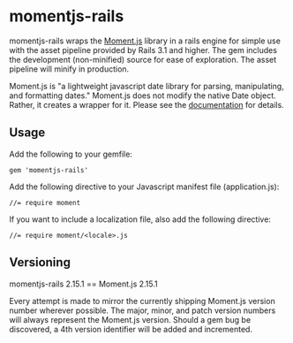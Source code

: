# momentjs-rails

momentjs-rails wraps the [Moment.js](http://momentjs.com/) library in a rails
engine for simple use with the asset pipeline provided by Rails 3.1 and higher.
The gem includes the development (non-minified) source for ease of exploration.
The asset pipeline will minify in production.

Moment.js is "a lightweight javascript date library for parsing, manipulating,
and formatting dates." Moment.js does not modify the native Date object. Rather,
it creates a wrapper for it. Please see the
[documentation](http://momentjs.com/docs/) for details.

## Usage

Add the following to your gemfile:

    gem 'momentjs-rails'

Add the following directive to your Javascript manifest file (application.js):

    //= require moment

If you want to include a localization file, also add the following directive:

    //= require moment/<locale>.js

## Versioning

momentjs-rails 2.15.1 == Moment.js 2.15.1

Every attempt is made to mirror the currently shipping Moment.js version number
wherever possible. The major, minor, and patch version numbers will always
represent the Moment.js version. Should a gem bug be discovered, a 4th version
identifier will be added and incremented.
